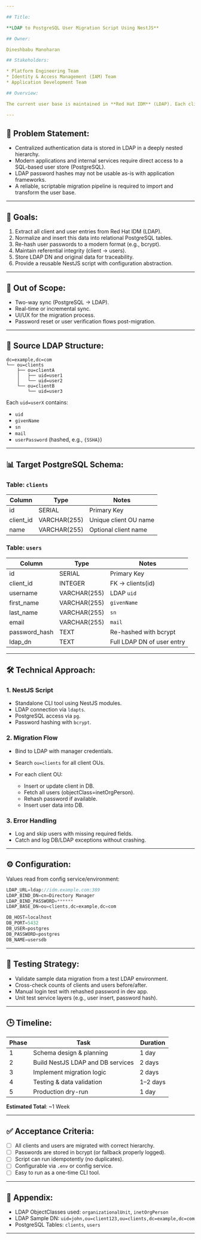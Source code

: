 ```yaml
---

## Title:

**LDAP to PostgreSQL User Migration Script Using NestJS**

## Owner:

Dineshbabu Manoharan

## Stakeholders:

* Platform Engineering Team
* Identity & Access Management (IAM) Team
* Application Development Team

## Overview:

The current user base is maintained in **Red Hat IDM** (LDAP). Each client has a dedicated Organizational Unit (OU), and user details are stored under each client's OU. The goal is to **migrate the user data from LDAP into a PostgreSQL database**, where each client and its users are stored in relational tables. The migration will be implemented using a **NestJS-based CLI script**.

---
```


## 🧩 Problem Statement:

* Centralized authentication data is stored in LDAP in a deeply nested hierarchy.
* Modern applications and internal services require direct access to a SQL-based user store (PostgreSQL).
* LDAP password hashes may not be usable as-is with application frameworks.
* A reliable, scriptable migration pipeline is required to import and transform the user base.

---

## 🎯 Goals:

1. Extract all client and user entries from Red Hat IDM (LDAP).
2. Normalize and insert this data into relational PostgreSQL tables.
3. Re-hash user passwords to a modern format (e.g., bcrypt).
4. Maintain referential integrity (client → users).
5. Store LDAP DN and original data for traceability.
6. Provide a reusable NestJS script with configuration abstraction.

---

## 🚫 Out of Scope:

* Two-way sync (PostgreSQL → LDAP).
* Real-time or incremental sync.
* UI/UX for the migration process.
* Password reset or user verification flows post-migration.

---

## 📂 Source LDAP Structure:

```
dc=example,dc=com
└── ou=clients
    ├── ou=clientA
    │   ├── uid=user1
    │   └── uid=user2
    └── ou=clientB
        └── uid=user3
```

Each `uid=userX` contains:

* `uid`
* `givenName`
* `sn`
* `mail`
* `userPassword` (hashed, e.g., `{SSHA}`)

---

## 📊 Target PostgreSQL Schema:

### Table: `clients`

| Column     | Type         | Notes                 |
| ---------- | ------------ | --------------------- |
| id         | SERIAL       | Primary Key           |
| client\_id | VARCHAR(255) | Unique client OU name |
| name       | VARCHAR(255) | Optional client name  |

### Table: `users`

| Column         | Type         | Notes                      |
| -------------- | ------------ | -------------------------- |
| id             | SERIAL       | Primary Key                |
| client\_id     | INTEGER      | FK → clients(id)           |
| username       | VARCHAR(255) | LDAP `uid`                 |
| first\_name    | VARCHAR(255) | `givenName`                |
| last\_name     | VARCHAR(255) | `sn`                       |
| email          | VARCHAR(255) | `mail`                     |
| password\_hash | TEXT         | Re-hashed with bcrypt      |
| ldap\_dn       | TEXT         | Full LDAP DN of user entry |

---

## 🛠 Technical Approach:

### 1. **NestJS Script**

* Standalone CLI tool using NestJS modules.
* LDAP connection via `ldapts`.
* PostgreSQL access via `pg`.
* Password hashing with `bcrypt`.

### 2. **Migration Flow**

* Bind to LDAP with manager credentials.
* Search `ou=clients` for all client OUs.
* For each client OU:

  * Insert or update client in DB.
  * Fetch all users (objectClass=inetOrgPerson).
  * Rehash password if available.
  * Insert user data into DB.

### 3. **Error Handling**

* Log and skip users with missing required fields.
* Catch and log DB/LDAP exceptions without crashing.

---

## ⚙ Configuration:

Values read from config service/environment:

```ts
LDAP_URL=ldap://idm.example.com:389
LDAP_BIND_DN=cn=Directory Manager
LDAP_BIND_PASSWORD=******
LDAP_BASE_DN=ou=clients,dc=example,dc=com

DB_HOST=localhost
DB_PORT=5432
DB_USER=postgres
DB_PASSWORD=postgres
DB_NAME=usersdb
```

---

## 🧪 Testing Strategy:

* Validate sample data migration from a test LDAP environment.
* Cross-check counts of clients and users before/after.
* Manual login test with rehashed password in dev app.
* Unit test service layers (e.g., user insert, password hash).

---

## 🕒 Timeline:

| Phase | Task                              | Duration |
| ----- | --------------------------------- | -------- |
| 1     | Schema design & planning          | 1 day    |
| 2     | Build NestJS LDAP and DB services | 2 days   |
| 3     | Implement migration logic         | 2 days   |
| 4     | Testing & data validation         | 1–2 days |
| 5     | Production dry-run                | 1 day    |

**Estimated Total**: \~1 Week

---

## ✅ Acceptance Criteria:

* [ ] All clients and users are migrated with correct hierarchy.
* [ ] Passwords are stored in bcrypt (or fallback properly logged).
* [ ] Script can run idempotently (no duplicates).
* [ ] Configurable via `.env` or config service.
* [ ] Easy to run as a one-time CLI tool.

---

## 📎 Appendix:

* LDAP ObjectClasses used: `organizationalUnit`, `inetOrgPerson`
* LDAP Sample DN: `uid=john,ou=client123,ou=clients,dc=example,dc=com`
* PostgreSQL Tables: `clients`, `users`

---
